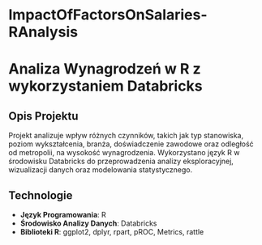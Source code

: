 # ImpactOfFactorsOnSalaries-RAnalysis
# Analiza Wynagrodzeń w R z wykorzystaniem Databricks

## Opis Projektu
Projekt analizuje wpływ różnych czynników, takich jak typ stanowiska, poziom wykształcenia, branża, doświadczenie zawodowe oraz odległość od metropolii, na wysokość wynagrodzenia. Wykorzystano język R w środowisku Databricks do przeprowadzenia analizy eksploracyjnej, wizualizacji danych oraz modelowania statystycznego.

## Technologie
- **Język Programowania**: R
- **Środowisko Analizy Danych**: Databricks
- **Biblioteki R**: ggplot2, dplyr, rpart, pROC, Metrics, rattle
